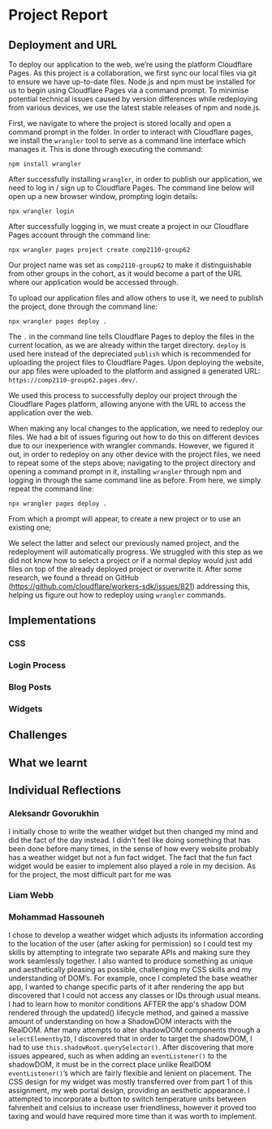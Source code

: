# Project Report
## Deployment and URL
To deploy our application to the web, we’re using the platform Cloudflare Pages. As this project is a collaboration, we first sync our local files via git to ensure we have up-to-date files. Node.js and npm must be installed for us to begin using Cloudflare Pages via a command prompt. To minimise potential technical issues caused by version differences while redeploying from various devices, we use the latest stable releases of npm and node.js.

First, we navigate to where the project is stored locally and open a command prompt in the folder. In order to interact with Cloudflare pages, we install the `wrangler` tool to serve as a command line interface which manages it. This is done through executing the command: 
```shell
npm install wrangler
```
After successfully installing `wrangler`, in order to publish our application, we need to log in / sign up to Cloudflare Pages. The command line below will open up a new browser window, prompting login details:
```shell
npx wrangler login
```
After successfully logging in, we must create a project in our Cloudflare Pages account through the command line:
```shell
npx wrangler pages project create comp2110-group62
```
Our project name was set as `comp2110-group62` to make it distinguishable from other groups in the cohort, as it would become a part of the URL where our application would be accessed through.

To upload our application files and allow others to use it, we need to publish the project, done through the command line: 
```shell
npx wrangler pages deploy .
```
The `.` in the command line tells Cloudflare Pages to deploy the files in the current location, as we are already within the target directory. `deploy` is used here instead of the depreciated `publish` which is recommended for uploading the project files to Cloudflare Pages.
Upon deploying the website, our app files were uploaded to the platform and assigned a generated URL: `https://comp2110-group62.pages.dev/`.

We used this process to successfully deploy our project through the Cloudflare Pages platform, allowing anyone with the URL to access the application over the web. 

When making any local changes to the application, we need to redeploy our files. We had a bit of issues figuring out how to do this on different devices due to our inexperience with wrangler commands. However, we figured it out, in order to redeploy on any other device with the project files, we need to repeat some of the steps above; navigating to the project directory and opening a command prompt in it, installing `wrangler` through npm and logging in through the same command line as before. From here, we simply repeat the command line:
```shell
npx wrangler pages deploy .
```
From which a prompt will appear, to create a new project or to use an existing one;

We select the latter and select our previously named project, and the redeployment will automatically progress. We struggled with this step as we did not know how to select a project or if a normal deploy would just add files on top of the already deployed project or overwrite it. After some research, we found a thread on GitHub (https://github.com/cloudflare/workers-sdk/issues/821) addressing this, helping us figure out how to redeploy using `wrangler` commands. 

## Implementations
### CSS


### Login Process

### Blog Posts


### Widgets


## Challenges


## What we learnt

## Individual Reflections
### Aleksandr Govorukhin
I initially chose to write the weather widget but then changed my mind and did the fact of the day instead. I didn't feel like doing something that has been done before many times, in the sense of how every website probably has a weather widget but not a fun fact widget. The fact that the fun fact widget would be easier to implement also played a role in my decision. As for the project, the most difficult part for me was

### Liam Webb

### Mohammad Hassouneh
I chose to develop a weather widget which adjusts its information according to the location of the user (after asking for permission) so I could test my skills by attempting to integrate two separate APIs and making sure they work seamlessly together. I also wanted to produce something as unique and aesthetically pleasing as possible, challenging my CSS skills and my understanding of DOM’s. For example, once I completed the base weather app, I wanted to change specific parts of it after rendering the app but discovered that I could not access any classes or IDs through usual means. I had to learn how to monitor conditions AFTER the app's shadow DOM rendered through the updated() lifecycle method, and gained a massive amount of understanding on how a ShadowDOM interacts with the RealDOM. After many attempts to alter shadowDOM components through a `selectElementbyID`, I discovered that in order to target the shadowDOM, I had to use `this.shadowRoot.querySelector()`. After discovering that more issues appeared, such as when adding an `eventListener()` to the shadowDOM, it must be in the correct place unlike RealDOM `eventListener()`’s which are fairly flexible and lenient on placement. The CSS design for my widget was mostly transferred over from part 1 of this assignment, my web portal design, providing an aesthetic appearance. I attempted to incorporate a button to switch temperature units between fahrenheit and celsius to increase user friendliness, however it proved too taxing and would have required more time than it was worth to implement.
